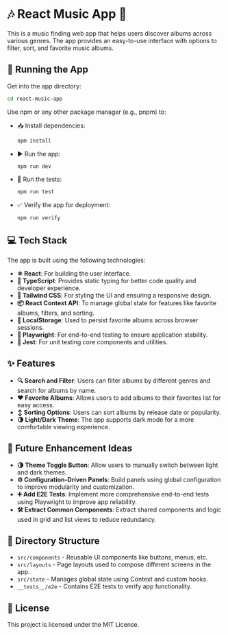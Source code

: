 # 🎶 React Music App 🎵

This is a music finding web app that helps users discover albums across various genres. The app provides an easy-to-use interface with options to filter, sort, and favorite music albums.

## 🚀 Running the App

Get into the app directory:

```sh
cd react-music-app
```

Use npm or any other package manager (e.g., pnpm) to:

- 📥 Install dependencies:
  ```sh
  npm install
  ```
- ▶️ Run the app:
  ```sh
  npm run dev
  ```
- 🧪 Run the tests:
  ```sh
  npm run test
  ```
- ✅ Verify the app for deployment:
  ```sh
  npm run verify
  ```

## 💻 Tech Stack

The app is built using the following technologies:

- **⚛️ React**: For building the user interface.
- **📘 TypeScript**: Provides static typing for better code quality and developer experience.
- **🎨 Tailwind CSS**: For styling the UI and ensuring a responsive design.
- **📦 React Context API**: To manage global state for features like favorite albums, filters, and sorting.
- **💾 LocalStorage**: Used to persist favorite albums across browser sessions.
- **🧪 Playwright**: For end-to-end testing to ensure application stability.
- **🧪 Jest**: For unit testing core components and utilities.

## ✨ Features

- **🔍 Search and Filter**: Users can filter albums by different genres and search for albums by name.
- **❤️ Favorite Albums**: Allows users to add albums to their favorites list for easy access.
- **↕️ Sorting Options**: Users can sort albums by release date or popularity.
- **🌗 Light/Dark Theme**: The app supports dark mode for a more comfortable viewing experience.

## 🔮 Future Enhancement Ideas

- **🌗 Theme Toggle Button**: Allow users to manually switch between light and dark themes.
- **⚙️ Configuration-Driven Panels**: Build panels using global configuration to improve modularity and customization.
- **➕ Add E2E Tests**: Implement more comprehensive end-to-end tests using Playwright to improve app reliability.
- **🛠️ Extract Common Components**: Extract shared components and logic used in grid and list views to reduce redundancy.

## 📁 Directory Structure

- `src/components` - Reusable UI components like buttons, menus, etc.
- `src/layouts` - Page layouts used to compose different screens in the app.
- `src/state` - Manages global state using Context and custom hooks.
- `__tests__/e2e` - Contains E2E tests to verify app functionality.

## 📜 License

This project is licensed under the MIT License.
